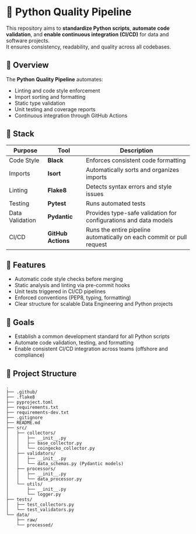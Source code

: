 # 🧩 Python Quality Pipeline

This repository aims to **standardize Python scripts**, **automate code validation**, and **enable continuous integration (CI/CD)** for data and software projects.  
It ensures consistency, readability, and quality across all codebases.


## 🚀 Overview

The **Python Quality Pipeline** automates:
- Linting and code style enforcement  
- Import sorting and formatting  
- Static type validation  
- Unit testing and coverage reports  
- Continuous integration through GitHub Actions

## 🧱 Stack

| Purpose | Tool | Description |
|----------|------|-------------|
| Code Style | **Black** | Enforces consistent code formatting |
| Imports | **Isort** | Automatically sorts and organizes imports |
| Linting | **Flake8** | Detects syntax errors and style issues |
| Testing | **Pytest** | Runs automated tests |
| Data Validation | **Pydantic** | Provides type-safe validation for configurations and data models |
| CI/CD | **GitHub Actions** | Runs the entire pipeline automatically on each commit or pull request |

## 🧪 Features

- Automatic code style checks before merging  
- Static analysis and linting via pre-commit hooks  
- Unit tests triggered in CI/CD pipelines  
- Enforced conventions (PEP8, typing, formatting)  
- Clear structure for scalable Data Engineering and Python projects  

## 🧭 Goals

- Establish a common development standard for all Python scripts
- Automate code validation, testing, and formatting
- Enable consistent CI/CD integration across teams (offshore and compliance)

## 📁 Project Structure

```
.
├── .github/
├── .flake8
├── pyproject.toml
├── requirements.txt
├── requirements-dev.txt
├── .gitignore
├── README.md
├── src/
│   ├── collectors/
│   │   ├── __init__.py
│   │   ├── base_collector.py
│   │   └── coingecko_collector.py
│   ├── validators/
│   │   ├── __init__.py
│   │   └── data_schemas.py (Pydantic models)
│   ├── processors/
│   │   ├── __init__.py
│   │   └── data_processor.py
│   └── utils/
│       ├── __init__.py
│       └── logger.py
├── tests/
│   ├── test_collectors.py
│   └── test_validators.py
└── data/
    ├── raw/
    └── processed/
```
